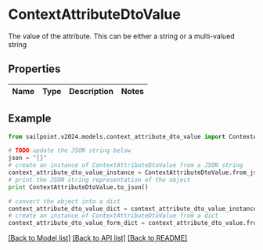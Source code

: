 # ContextAttributeDtoValue

The value of the attribute.  This can be either a string or a multi-valued string

## Properties

Name | Type | Description | Notes
------------ | ------------- | ------------- | -------------

## Example

```python
from sailpoint.v2024.models.context_attribute_dto_value import ContextAttributeDtoValue

# TODO update the JSON string below
json = "{}"
# create an instance of ContextAttributeDtoValue from a JSON string
context_attribute_dto_value_instance = ContextAttributeDtoValue.from_json(json)
# print the JSON string representation of the object
print ContextAttributeDtoValue.to_json()

# convert the object into a dict
context_attribute_dto_value_dict = context_attribute_dto_value_instance.to_dict()
# create an instance of ContextAttributeDtoValue from a dict
context_attribute_dto_value_form_dict = context_attribute_dto_value.from_dict(context_attribute_dto_value_dict)
```
[[Back to Model list]](../README.md#documentation-for-models) [[Back to API list]](../README.md#documentation-for-api-endpoints) [[Back to README]](../README.md)


